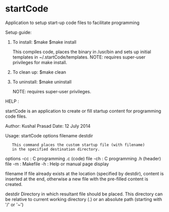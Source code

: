 startCode
=========

Application to setup start-up code files to facilitate programming

Setup guide:

  1. To install:
      $make
      $make install
    
      This compiles code, places the binary in /usr/bin and sets up initial templates in ~/.startCode/templates.
      NOTE: requires super-user privileges for make install. 

  2. To clean up:
      $make clean
      
  3. To uninstall:
      $make uninstall

      NOTE: requires super-user privileges.
      

HELP :

  startCode is an application to create or fill startup content for
  programming code files. 
 
  Author: Kushal Prasad
  Date: 12 July 2014
 
Usage: 
       startCode options filename destdir
      
       This command places the custom startup file (with filename) 
       in the specified destination directory.
 
   options
       -cc : C programming .c (code) file
       -ch : C programming .h (header) file
       -m  : Makefile
       -h  : Help or manual page display
 
   filename
       If file already exists at the location (specified by destdir),
       content is inserted at the end, otherwise a 
       new file with the pre-filled content is created.
 
   destdir
       Directory in which resultant file should be placed. This directory can be
       relative to current working directory (.) or an absolute path (starting with '/' or '~')
 
  


